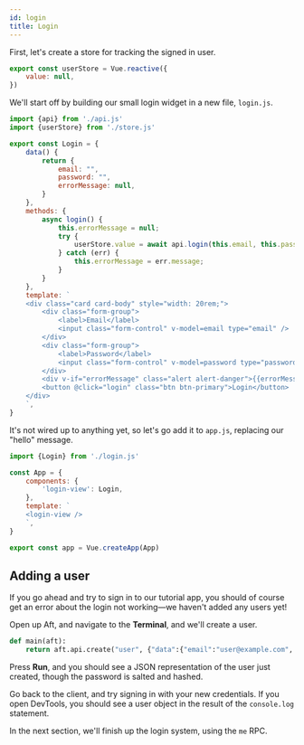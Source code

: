 ```yaml
---
id: login
title: Login
---
```


First, let's create a store for tracking the signed in user.

```js title="store.js"
export const userStore = Vue.reactive({
	value: null,
})
```

We'll start off by building our small login widget in a new file, `login.js`.

```js title="login.js"
import {api} from './api.js'
import {userStore} from './store.js'

export const Login = {
	data() {
		return {
			email: "",
			password: "",
			errorMessage: null,
		}
	},
	methods: {
		async login() {
			this.errorMessage = null;
			try {
				userStore.value = await api.login(this.email, this.password)
			} catch (err) {
				this.errorMessage = err.message;
			}
		}
	},
	template: `
	<div class="card card-body" style="width: 20rem;">
		<div class="form-group">
			<label>Email</label>
			<input class="form-control" v-model=email type="email" />
		</div>
		<div class="form-group">
			<label>Password</label>
			<input class="form-control" v-model=password type="password"/>
		</div>
		<div v-if="errorMessage" class="alert alert-danger">{{errorMessage}}</div>
		<button @click="login" class="btn btn-primary">Login</button>
	</div>
	`,
}
```

It's not wired up to anything yet, so let's go add it to `app.js`, replacing our "hello" message.

```js title="app.js"
import {Login} from './login.js'

const App = {
	components: {
		'login-view': Login,
	},
	template: `
	<login-view />
	`,
}

export const app = Vue.createApp(App)
```


## Adding a user

If you go ahead and try to sign in to our tutorial app, you should of course get an error about the login not working—we haven't added any users yet!

Open up Aft, and navigate to the **Terminal**, and we'll create a user.

```python
def main(aft):
    return aft.api.create("user", {"data":{"email":"user@example.com", "password":"coolpass"}})
```

Press **Run**, and you should see a JSON representation of the user just created, though the password is salted and hashed. 

Go back to the client, and try signing in with your new credentials. If you open DevTools, you should see a user object in the result of the `console.log` statement.

In the next section, we'll finish up the login system, using the `me` RPC.

